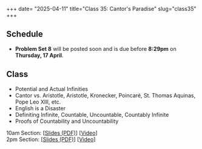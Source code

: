 +++
date= "2025-04-11"
title="Class 35: Cantor's Paradise"
slug="class35"
+++

## Schedule

- **Problem Set 8** will be posted soon and is due before **8:29pm** on
**Thursday, 17 April**. 

## Class

- Potential and Actual Infinities
- Cantor vs. Aristotle, Aristotle, Kronecker, Poincaré, St. Thomas Aquinas, Pope Leo XIII, etc. 
- English is a Disaster
- Definiting Infinite, Countable, Uncountable, Countably Infinite
- Proofs of Countability and Uncountability

10am Section: [[Slides (PDF)](https://www.dropbox.com/scl/fi/is1elmr3b32hw56hcy9sm/cs2120-class35-dave.pdf?rlkey=9ndtpdv2n34t3q9gnjbphrz6u&dl=0)] [[Video](https://uva.hosted.panopto.com/Panopto/Pages/Viewer.aspx?id=334d9999-eac1-4273-a347-b2bc00e6ad6b)]  
2pm Section: [[Slides (PDF)](https://www.dropbox.com/scl/fi/pz4emxnmak1obxolbn801/cs2120-class35-2pm.pdf?rlkey=kinie4ti35yay08f4xyhnki0r&dl=0)] [[Video](https://uva.hosted.panopto.com/Panopto/Pages/Viewer.aspx?id=bef4b491-0fc9-4779-a3f2-b2bc01287ade)]  

